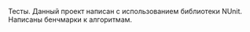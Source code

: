   Тесты.
  Данный проект написан с использованием библиотеки NUnit. 
  Написаны бенчмарки к алгоритмам.

